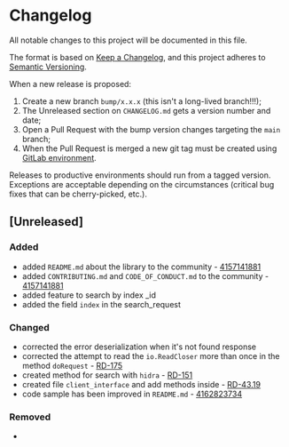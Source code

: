 # Changelog

All notable changes to this project will be documented in this file.

The format is based on [Keep a Changelog](https://keepachangelog.com/en/1.0.0/), and this project adheres to [Semantic Versioning](https://semver.org/spec/v2.0.0.html).

When a new release is proposed:

1. Create a new branch `bump/x.x.x` (this isn't a long-lived branch!!!);
2. The Unreleased section on `CHANGELOG.md` gets a version number and date;
3. Open a Pull Request with the bump version changes targeting the `main` branch;
4. When the Pull Request is merged a new git tag must be created using [GitLab environment](https://gitlab.com/intruderlabs/toolbox/intrusearch/-/tags).

Releases to productive environments should run from a tagged version.
Exceptions are acceptable depending on the circumstances (critical bug fixes that can be cherry-picked, etc.).

## [Unreleased]

### Added

- added `README.md` about the library to the community - [4157141881](https://intruderlabs.monday.com/boards/3790337872/pulses/4157141881)
- added `CONTRIBUTING.md` and `CODE_OF_CONDUCT.md` to the community - [4157141881](https://intruderlabs.monday.com/boards/3790337872/pulses/4157141881)
- added feature to search by index _id
- added the field `index` in the search_request

### Changed

- corrected the error deserialization when it's not found response
- corrected the attempt to read the `io.ReadCloser` more than once in the method `doRequest` - [RD-175](https://intruderlabs.atlassian.net/browse/RD-175)
- created method for search with `hidra` - [RD-151](https://intruderlabs.atlassian.net/browse/RD-151)
- created file `client_interface` and add methods inside - [RD-43.19](https://intruderlabs.monday.com/boards/3797906866/pulses/3984323973)
- code sample has been improved in `README.md` - [4162823734](https://intruderlabs.monday.com/boards/3790337872/pulses/4162823734)

### Removed

-
